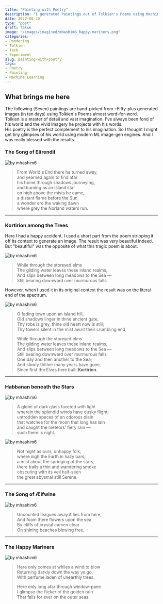```yaml
---
title: "Painting with Poetry"
description: "I generated Paintings out of Tolkien's Poems using Machine Learning"
date: 2022-08-20
type: "post"
draft: false
image: "/images/imagined/mhashim6_happy-mariners.png"
categories:
- Pondering
- Tolkien
- Tech
- Experiment
slug: painting-with-poetry
tags: 
- Poetry
- Painting
- Machine Learning
---
```


## What brings me here

The following (Seven) paintings are hand-picked from ~Fifty-plus generated images (in ten days) using Tolkien's Poems almost word-for-word.  
Tolkien is a master of detail and vast imagination. I've always been fond of his world and the vivid imagery he projects with his words.  
His poetry is the perfect complement to his imagination. So I thought I might get tiny glimpses of his world using modern ML image-gen engines. And I was really blessed with the results.


### The Song of Eärendil

![by mhashim6](/images/imagined/mhashim6_earendil.png "by mhashim6")

> From World's End there he turned away,  
and yearned again to find afar  
his home through shadows journeying,  
and burning as an island star  
on high above the mists he came,  
a distant flame before the Sun,  
a wonder ere the waking dawn  
where grey the Norland waters run.

---

### Kortirion among the Trees
Here I had a happy accident, I used a short part from the poem stripping it off its context to generate an image. The result was very beautiful indeed. But "beautiful" was the opposite of what this tragic poem is about.

![by mhashim6](/images/imagined/mhashim6_kor_2.png "by mhashim6")

> While through the storeyed elms  
The gliding water leaves these inland realms,  
And slips between long meadows to the Sea —  
Still bearing downward over murmurous falls

However, when I used it in its original context the result was on the literal end of the spectrum.

![by mhashim6](/images/imagined/mhashim6_kor_1.png "by mhashim6")


> O fading town upon an island hill,  
Old shadows linger in thine ancient gate,  
Thy robe is grey, thine old heart now is still;  
Thy towers silent in the mist await their crumbling end,  
>
> While through the storeyed elms  
The gliding water leaves these inland realms,  
And slips between long meadows to the Sea —  
Still bearing downward over murmurous falls  
One day and then another to the Sea;  
And slowly thither many years have gone,  
Since first the Elves here built __Kortirion__.

---

### Habbanan beneath the Stars

![by mhashim6](/images/imagined/mhashim6_habbanan.png "by mhashim6")

> A globe of dark glass faceted with light  
wherein the splendid winds have dusky flight;  
untrodden spaces of an odorous plain  
that watches for the moon that long has lain  
and caught the meteors' fiery rain —  
such there is night.

![by mhashim6](/images/imagined/mhashim6_such-there-is-night.png "by mhashim6")

> Not night as ours, unhappy folk,  
where nigh the Earth in hazy bars,  
a mist about the springing of the stars,  
there trails a thin and wandering smoke  
obscuring with its veil half-seen  
the great abysmal still Serene.

---

### The Song of Ælfwine

![by mhashim6](/images/imagined/mhashim6_wandering-fire.png "by mhashim6")

> Uncounted leagues away it lies from here,  
And foam there flowers upon the sea  
By cliffs of crystal carven clear  
On shining beaches blowing free.

---
### The Happy Mariners
![by mhashim6](/images/imagined/mhashim6_happy-mariners.png "by mhashim6")

> Here only comes at whiles a wind to blow  
Returning darkly down the way ye go,  
With perfume laden of unearthly trees.  
>
>Here only long afar through window-pane  
I glimpse the flicker of the golden rain  
That falls for ever on the outer seas.
